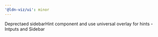 ```yaml
---
'@ldn-viz/ui': minor
---
```


Deprectaed sidebarHint component and use universal overlay for hints - Intputs and Sidebar
